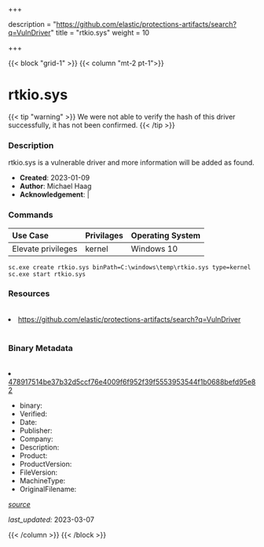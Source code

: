 +++

description = "https://github.com/elastic/protections-artifacts/search?q=VulnDriver"
title = "rtkio.sys"
weight = 10

+++


{{< block "grid-1" >}}
{{< column "mt-2 pt-1">}}




# rtkio.sys 


{{< tip "warning" >}}
We were not able to verify the hash of this driver successfully, it has not been confirmed.
{{< /tip >}}




### Description


rtkio.sys is a vulnerable driver and more information will be added as found.


- **Created**: 2023-01-09
- **Author**: Michael Haag
- **Acknowledgement**:  | [](https://twitter.com/)

### Commands

| Use Case | Privilages | Operating System | 
|:---- | ---- | ---- |
| Elevate privileges | kernel | Windows 10 |

```
sc.exe create rtkio.sys binPath=C:\windows\temp\rtkio.sys type=kernel
sc.exe start rtkio.sys
```

### Resources
<br>


<li><a href=" https://github.com/elastic/protections-artifacts/search?q=VulnDriver"> https://github.com/elastic/protections-artifacts/search?q=VulnDriver</a></li>


<br>


### Binary Metadata
<br>



<li><a href="https://www.virustotal.com/gui/file/478917514be37b32d5ccf76e4009f6f952f39f5553953544f1b0688befd95e82">478917514be37b32d5ccf76e4009f6f952f39f5553953544f1b0688befd95e82</a></li>



- binary: 
- Verified: 
- Date: 
- Publisher: 
- Company: 
- Description: 
- Product: 
- ProductVersion: 
- FileVersion: 
- MachineType: 
- OriginalFilename: 

[*source*](https://github.com/magicsword-io/LOLDrivers/tree/main/yaml/rtkio.sys.yml)

*last_updated:* 2023-03-07


{{< /column >}}
{{< /block >}}
